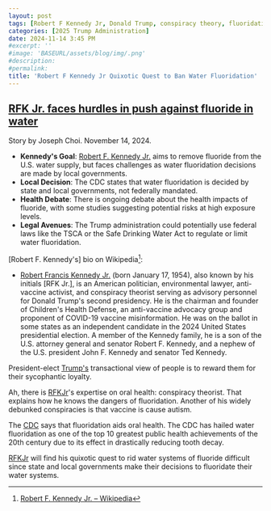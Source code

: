```yaml
---
layout: post
tags: [Robert F Kennedy Jr, Donald Trump, conspiracy theory, fluoridation]
categories: [2025 Trump Administration]
date: 2024-11-14 3:45 PM
#excerpt: ''
#image: 'BASEURL/assets/blog/img/.png'
#description:
#permalink:
title: 'Robert F Kennedy Jr Quixotic Quest to Ban Water Fluoridation'
---
```



## [RFK Jr. faces hurdles in push against fluoride in water](https://thehill.com/policy/healthcare/4989375-fluoride-water-kennedy-trump/)

Story by Joseph Choi. November 14, 2024.

- **Kennedy's Goal**: [Robert F. Kennedy Jr.](https://x.com/robertfkennedjr) aims to remove fluoride from the U.S. water supply, but faces challenges as water fluoridation decisions are made by local governments.
- **Local Decision**: The CDC states that water fluoridation is decided by state and local governments, not federally mandated.
- **Health Debate**: There is ongoing debate about the health impacts of fluoride, with some studies suggesting potential risks at high exposure levels.
- **Legal Avenues**: The Trump administration could potentially use federal laws like the TSCA or the Safe Drinking Water Act to regulate or limit water fluoridation.

[Robert F. Kennedy's] bio on Wikipedia[^11]:

- [Robert Francis Kennedy Jr.](https://x.com/robertfkennedjr) (born January 17, 1954), also known by his initials [RFK Jr.], is an American politician, environmental lawyer, anti-vaccine activist, and conspiracy theorist serving as advisory personnel for Donald Trump's second presidency. He is the chairman and founder of Children's Health Defense, an anti-vaccine advocacy group and proponent of COVID-19 vaccine misinformation. He was on the ballot in some states as an independent candidate in the 2024 United States presidential election. A member of the Kennedy family, he is a son of the U.S. attorney general and senator Robert F. Kennedy, and a nephew of the U.S. president John F. Kennedy and senator Ted Kennedy.

[^11]: [Robert F. Kennedy Jr. – Wikipedia](https://en.wikipedia.org/wiki/Robert_F._Kennedy_Jr.?wprov=sfla1)

President-elect [Trump's](https://x.com/realdonaldtrump) transactional view of people is to reward them for their sycophantic loyalty. 

Ah, there is [RFKJr](https://x.com/robertfkennedjr)'s expertise on oral health: conspiracy theorist. That explains how he knows the dangers of fluoridation. Another of his widely debunked conspiracies is that vaccine is cause autism.

The [CDC](https://www.cdc.gov/) says that fluoridation aids oral health. The CDC has hailed water fluoridation as one of the top 10 greatest public health achievements of the 20th century due to its effect in drastically reducing tooth decay.  

[RFKJr](https://x.com/robertfkennedjr) will find his quixotic quest to rid water systems of fluoride difficult since state and local governments make their decisions to fluoridate their water systems. 
